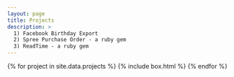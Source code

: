 ```yaml
---
layout: page
title: Projects
description: >
  1) Facebook Birthday Export
  2) Spree Purchase Order - a ruby gem
  3) ReadTime - a ruby gem
---
```


<div class='projects-wrapper'>
  {% for project in site.data.projects %}
    {% include box.html %}
  {% endfor %}
</div>
